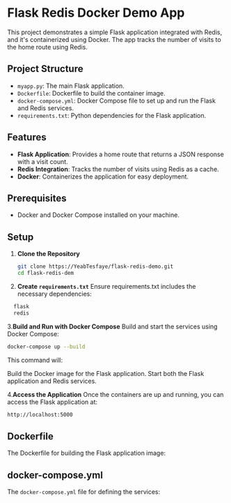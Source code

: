 # Flask Redis Docker Demo App

This project demonstrates a simple Flask application integrated with Redis, and it's containerized using Docker. The app tracks the number of visits to the home route using Redis.

## Project Structure

- `myapp.py`: The main Flask application.
- `Dockerfile`: Dockerfile to build the container image.
- `docker-compose.yml`: Docker Compose file to set up and run the Flask and Redis services.
- `requirements.txt`: Python dependencies for the Flask application.

## Features

- **Flask Application**: Provides a home route that returns a JSON response with a visit count.
- **Redis Integration**: Tracks the number of visits using Redis as a cache.
- **Docker**: Containerizes the application for easy deployment.

## Prerequisites

- Docker and Docker Compose installed on your machine.

## Setup

1. **Clone the Repository**

   ```bash
   git clone https://YeabTesfaye/flask-redis-demo.git
   cd flask-redis-dem
   ```

2. **Create `requirements.txt`**
Ensure requirements.txt includes the necessary dependencies:

```bash
  flask 
  redis
```

3.**Build and Run with Docker Compose**
Build and start the services using Docker Compose:

```bash
docker-compose up --build
```

This command will:

Build the Docker image for the Flask application.
Start both the Flask application and Redis services.

4.**Access the Application**
Once the containers are up and running, you can access the Flask application at:

```bash 
http://localhost:5000

```

## Dockerfile

The Dockerfile for building the Flask application image:

## docker-compose.yml

The `docker-compose.yml` file for defining the services:






